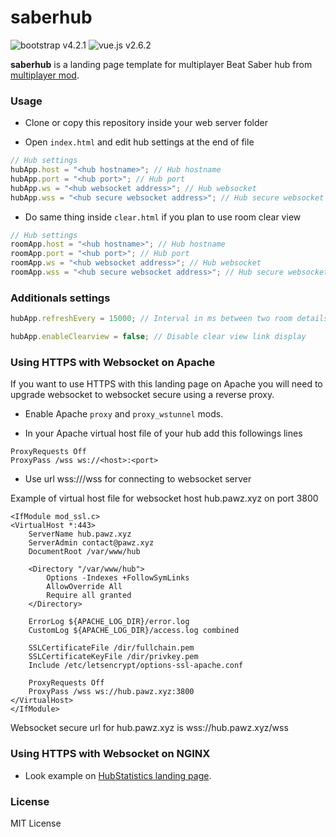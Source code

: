 # saberhub

![bootstrap v4.2.1](https://img.shields.io/badge/Bootstrap%204-v4.2.1-blue.svg) ![vue.js v2.6.2](https://img.shields.io/badge/vue.js-v2.6.2-blue.svg)

**saberhub** is a landing page template for multiplayer Beat Saber hub from [multiplayer mod](https://github.com/andruzzzhka/BeatSaberMultiplayer).


### Usage

* Clone or copy this repository inside your web server folder

* Open `index.html` and edit hub settings at the end of file

```javascript
// Hub settings
hubApp.host = "<hub hostname>"; // Hub hostname
hubApp.port = "<hub port>"; // Hub port
hubApp.ws = "<hub websocket address>"; // Hub websocket
hubApp.wss = "<hub secure websocket address>"; // Hub secure websocket
```

* Do same thing inside `clear.html` if you plan to use room clear view

```javascript
// Hub settings
roomApp.host = "<hub hostname>"; // Hub hostname
roomApp.port = "<hub port>"; // Hub port
roomApp.ws = "<hub websocket address>"; // Hub websocket
roomApp.wss = "<hub secure websocket address>"; // Hub secure websocket
```


### Additionals settings

```javascript
hubApp.refreshEvery = 15000; // Interval in ms between two room details refresh
```

```javascript
hubApp.enableClearview = false; // Disable clear view link display
```


### Using HTTPS with Websocket on Apache

If you want to use HTTPS with this landing page on Apache you will need to upgrade websocket to websocket secure using a reverse proxy.

* Enable Apache `proxy` and `proxy_wstunnel` mods.

* In your Apache virtual host file of your hub add this followings lines

```
ProxyRequests Off
ProxyPass /wss ws://<host>:<port>
```

* Use url wss://<host>/wss for connecting to websocket server


Example of virtual host file for websocket host hub.pawz.xyz on port 3800

```
<IfModule mod_ssl.c>
<VirtualHost *:443>
	ServerName hub.pawz.xyz
	ServerAdmin contact@pawz.xyz
	DocumentRoot /var/www/hub

	<Directory "/var/www/hub">
		Options -Indexes +FollowSymLinks
		AllowOverride All
		Require all granted
	</Directory>

	ErrorLog ${APACHE_LOG_DIR}/error.log
	CustomLog ${APACHE_LOG_DIR}/access.log combined

	SSLCertificateFile /dir/fullchain.pem
	SSLCertificateKeyFile /dir/privkey.pem
	Include /etc/letsencrypt/options-ssl-apache.conf

	ProxyRequests Off
	ProxyPass /wss ws://hub.pawz.xyz:3800
</VirtualHost>
</IfModule>
```

Websocket secure url for hub.pawz.xyz is wss://hub.pawz.xyz/wss


### Using HTTPS with Websocket on NGINX

* Look example on [HubStatistics landing page](https://github.com/beat-saber-modding-group/HubStatistics).


### License

MIT License